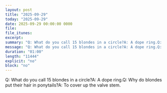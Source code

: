 ```yaml
---
layout: post
title: "2025-09-29"
today: "2025-09-29"
date: 2025-09-29 00:00:00 0000
file:
file_itunes:
excerpt:
summary: "Q: What do you call 15 blondes in a circle?A: A dope ring.Q: Why do blondes put their hair in ponytails?A: To cover up the valve stem."
message: "Q: What do you call 15 blondes in a circle?A: A dope ring.Q: Why do blondes put their hair in ponytails?A: To cover up the valve stem."
duration: "01:00"
length: "11444"
explicit: "no"
block: "no"
---
```

Q: What do you call 15 blondes in a circle?A: A dope ring.Q: Why do blondes put their hair in ponytails?A: To cover up the valve stem.

